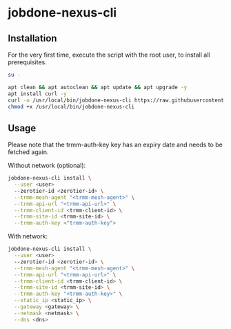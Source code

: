 # jobdone-nexus-cli

## Installation

For the very first time, execute the script with the root user, to install all prerequisites.

```bash
su -

apt clean && apt autoclean && apt update && apt upgrade -y
apt install curl -y
curl -o /usr/local/bin/jobdone-nexus-cli https://raw.githubusercontent.com/jobdone-official/jobdone-nexus-cli/main/jobdone-nexus-cli
chmod +x /usr/local/bin/jobdone-nexus-cli
```

## Usage

Please note that the trmm-auth-key key has an expiry date and needs to be fetched again.

Without network (optional):

```bash
jobdone-nexus-cli install \
  --user <user>
  --zerotier-id <zerotier-id> \
  --trmm-mesh-agent "<trmm-mesh-agent>" \
  --trmm-api-url "<trmm-api-url>" \
  --trmm-client-id <trmm-client-id> \
  --trmm-site-id <trmm-site-id> \
  --trmm-auth-key <"trmm-auth-key">
```

With network:

```bash
jobdone-nexus-cli install \
  --user <user>
  --zerotier-id <zerotier-id> \
  --trmm-mesh-agent "<trmm-mesh-agent>" \
  --trmm-api-url "<trmm-api-url>" \
  --trmm-client-id <trmm-client-id> \
  --trmm-site-id <trmm-site-id> \
  --trmm-auth-key "<trmm-auth-key>" \
  --static_ip <static_ip> \
  --gateway <gateway> \
  --netmask <netmask> \
  --dns <dns>
```
